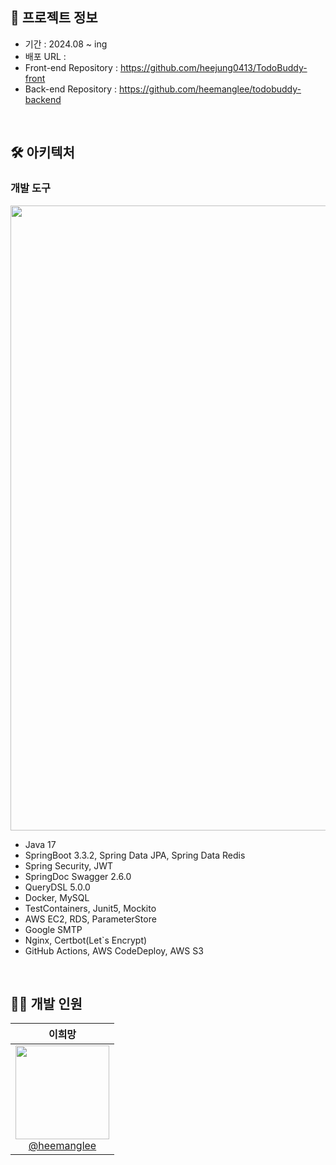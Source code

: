 ## 🔗 프로젝트 정보
- 기간 : 2024.08  ~ ing
- 배포 URL :
- Front-end Repository : https://github.com/heejung0413/TodoBuddy-front
- Back-end Repository : https://github.com/heemanglee/todobuddy-backend

<br>

## 🛠️ 아키텍처
### 개발 도구
<img src="https://github.com/user-attachments/assets/0af798eb-3255-49be-8a6b-8fcc68d65c68" width="1000"/>

- Java 17
- SpringBoot 3.3.2, Spring Data JPA, Spring Data Redis
- Spring Security, JWT
- SpringDoc Swagger 2.6.0
- QueryDSL 5.0.0
- Docker, MySQL
- TestContainers, Junit5, Mockito
- AWS EC2, RDS, ParameterStore
- Google SMTP
- Nginx, Certbot(Let`s Encrypt)
- GitHub Actions, AWS CodeDeploy, AWS S3

<br>

## 💁🏻 개발 인원
|                                                                **이희망**                                                                 |   
| :---------------------------------------------------------------------------------------------------------------------------------------: |
| [<img src="https://avatars.githubusercontent.com/u/122812652?s=400&u=a0330be633c3728a0569d1de79dc3e64c58c66e9&v=4" height=150 width=150> <br/> @heemanglee](https://github.com/heemanglee) |
